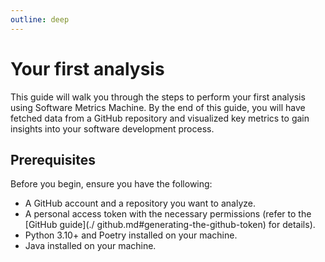 ```yaml
---
outline: deep
---
```


# Your first analysis

This guide will walk you through the steps to perform your first analysis using Software Metrics Machine. By the end of this guide, you will have fetched data from a GitHub repository and visualized key metrics to gain insights into your software development process.

## Prerequisites

Before you begin, ensure you have the following:

* A GitHub account and a repository you want to analyze.
* A personal access token with the necessary permissions (refer to the [GitHub guide](./
github.md#generating-the-github-token) for details).
* Python 3.10+ and Poetry installed on your machine.
* Java installed on your machine.
